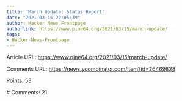 ```yaml
---
title: 'March Update: Status Report'
date: "2021-03-15 22:05:39"
author: Hacker News Frontpage
authorlink: https://www.pine64.org/2021/03/15/march-update/
tags:
- Hacker-News-Frontpage
---
```


<p>Article URL: <a href="https://www.pine64.org/2021/03/15/march-update/">https://www.pine64.org/2021/03/15/march-update/</a></p>
<p>Comments URL: <a href="https://news.ycombinator.com/item?id=26469828">https://news.ycombinator.com/item?id=26469828</a></p>
<p>Points: 53</p>
<p># Comments: 21</p>
